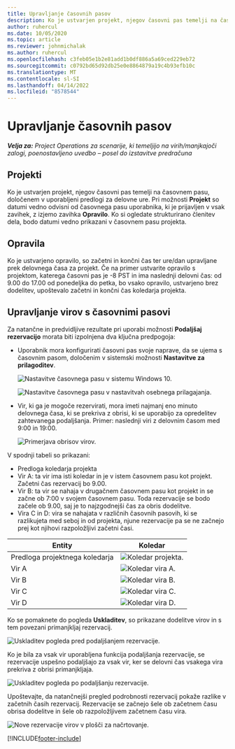 ```yaml
---
title: Upravljanje časovnih pasov
description: Ko je ustvarjen projekt, njegov časovni pas temelji na časovnem pasu, določenem v uporabljeni predlogi za delovne ure.
author: ruhercul
ms.date: 10/05/2020
ms.topic: article
ms.reviewer: johnmichalak
ms.author: ruhercul
ms.openlocfilehash: c3feb05e1b2e81add1b0df886a5a69ced229eb72
ms.sourcegitcommit: c0792bd65d92db25e0e8864879a19c4b93efb10c
ms.translationtype: MT
ms.contentlocale: sl-SI
ms.lasthandoff: 04/14/2022
ms.locfileid: "8578544"
---
```

# <a name="manage-time-zones"></a>Upravljanje časovnih pasov

_**Velja za:** Project Operations za scenarije, ki temeljijo na virih/manjkajoči zalogi, poenostavljeno uvedbo – posel do izstavitve predračuna_


## <a name="projects"></a>Projekti

Ko je ustvarjen projekt, njegov časovni pas temelji na časovnem pasu, določenem v uporabljeni predlogi za delovne ure. Pri možnosti **Projekt** so datumi vedno odvisni od časovnega pasu uporabnika, ki je prijavljen v vsak zavihek, z izjemo zavihka **Opravilo**. Ko si ogledate strukturirano členitev dela, bodo datumi vedno prikazani v časovnem pasu projekta.

## <a name="tasks"></a>Opravila

Ko je ustvarjeno opravilo, so začetni in končni čas ter ure/dan upravljane prek delovnega časa za projekt. Če na primer ustvarite opravilo s projektom, katerega časovni pas je -8 PST in ima naslednji delovni čas: od 9.00 do 17.00 od ponedeljka do petka, bo vsako opravilo, ustvarjeno brez dodelitev, upoštevalo začetni in končni čas koledarja projekta.

## <a name="manage-resources-with-time-zones"></a>Upravljanje virov s časovnimi pasovi

Za natančne in predvidljive rezultate pri uporabi možnosti **Podaljšaj rezervacijo** morata biti izpolnjena dva ključna predpogoja:  

- Uporabnik mora konfigurirati časovni pas svoje naprave, da se ujema s časovnim pasom, določenim v sistemski možnosti **Nastavitve za prilagoditev**.
 
  ![Nastavitve časovnega pasu v sistemu Windows 10.](media/reconcile-assignments-03.png)

  ![Nastavitve časovnega pasu v nastavitvah osebnega prilagajanja.](media/reconcile-assignments-04.png)
 
- Vir, ki ga je mogoče rezervirati, mora imeti najmanj eno minuto delovnega časa, ki se prekriva z obrisi, ki se uporabijo za opredelitev zahtevanega podaljšanja. Primer: naslednji viri z delovnim časom med 9:00 in 19:00. 

  ![Primerjava obrisov virov.](media/reconcile-assignments-05.png)

V spodnji tabeli so prikazani:

- Predloga koledarja projekta
- Vir A: ta vir ima isti koledar in je v istem časovnem pasu kot projekt. Začetni čas rezervacij bo 9.00.
- Vir B: ta vir se nahaja v drugačnem časovnem pasu kot projekt in se začne ob 7:00 v svojem časovnem pasu. Toda rezervacije se bodo začele ob 9.00, saj je to najzgodnejši čas za obris dodelitve.
- Vira C in D: vira se nahajata v različnih časovnih pasovih, ki se razlikujeta med seboj in od projekta, njune rezervacije pa se ne začnejo prej kot njihovi razpoložljivi začetni časi.

|Entity  |Koledar  |
|-|-|
|Predloga projektnega koledarja   | ![Koledar projekta.](media/reconcile-assignments-06.png) |
|Vir A  | ![Koledar vira A.](media/reconcile-assignments-06.png) |
|Vir B  |  ![Koledar vira B.](media/reconcile-assignments-07.png) |
|Vir C  |  ![Koledar vira C.](media/reconcile-assignments-08.png) |
|Vir D  | ![Koledar vira D.](media/reconcile-assignments-09.png)  |
 
Ko se pomaknete do pogleda **Uskladitev**, so prikazane dodelitve virov in s tem povezani primanjkljaj rezervacij.

![Uskladitev pogleda pred podaljšanjem rezervacije.](media/reconcile-assignments-10.png)

Ko je bila za vsak vir uporabljena funkcija podaljšanja rezervacije, se rezervacije uspešno podaljšajo za vsak vir, ker se delovni čas vsakega vira prekriva z obrisi primanjkljaja.

![Uskladitev pogleda po podaljšanju rezervacije.](media/reconcile-assignments-11.png) 

Upoštevajte, da natančnejši pregled podrobnosti rezervacij pokaže razlike v začetnih časih rezervacij. Rezervacije se začnejo šele ob začetnem času obrisa dodelitve in šele ob razpoložljivem začetnem času vira.

![Nove rezervacije virov v plošči za načrtovanje.](media/reconcile-assignments-12.png)


[!INCLUDE[footer-include](../includes/footer-banner.md)]